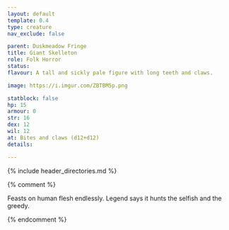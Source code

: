 ```yaml
---
layout: default
template: 0.4
type: creature
nav_exclude: false

parent: Duskmeadow Fringe
title: Giant Skelleton
role: Folk Horror
status:
flavour: A tall and sickly pale figure with long teeth and claws.

image: https://i.imgur.com/ZBTBM5p.png

statblock: false
hp: 15
armour: 0
str: 16
dex: 12
wil: 12
at: Bites and claws (d12+d12)
details:

---
```


{% include header_directories.md %}

{% comment %}

Feasts on human flesh endlessly. Legend says it hunts the selfish and the greedy.

{% endcomment %}